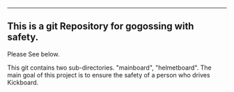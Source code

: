 ------------------------------------------------------------------------------------------------------------------------------------------------------------
This is a git Repository for gogossing with safety.
------------------------------------------------------------------------------------------------------------------------------------------------------------

Please See below.

This git contains two sub-directories. "mainboard", "helmetboard". The main goal of this project is to ensure the safety of a person who drives Kickboard.
